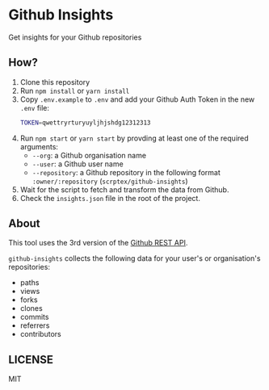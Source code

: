 # Github Insights

Get insights for your Github repositories

## How?

1. Clone this repository
2. Run `npm install` or `yarn install`
3. Copy `.env.example` to `.env` and add your Github Auth Token in the new `.env` file:
    ```sh
    TOKEN=qwettryrturyuyljhjshdg12312313
    ```
4. Run `npm start` or `yarn start` by provding at least one of the required arguments:
    - `--org`: a Github organisation name
    - `--user`: a Github user name
    - `--repository`: a Github repository in the following format `:owner/:repository` (`scrptex/github-insights`)
5. Wait for the script to fetch and transform the data from Github.
6. Check the `insights.json` file in the root of the project.

## About

This tool uses the 3rd version of the [Github REST API](https://developer.github.com/v3/).

`github-insights` collects the following data for your user's or organisation's repositories:

-   paths
-   views
-   forks
-   clones
-   commits
-   referrers
-   contributors

## LICENSE

MIT
